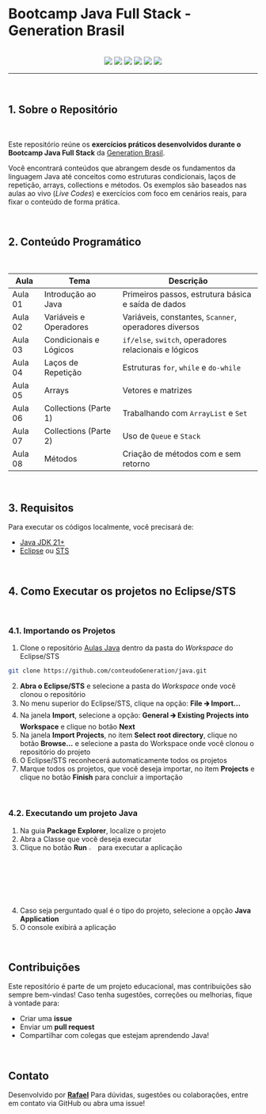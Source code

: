 # Bootcamp Java Full Stack - Generation Brasil

<br />

<div align="center">
  <img src="https://img.shields.io/github/languages/top/conteudoGeneration/java?style=flat-square" />
  <img src="https://img.shields.io/github/repo-size/conteudoGeneration/java?style=flat-square" />
  <img src="https://img.shields.io/github/languages/count/conteudoGeneration/java?style=flat-square" />
  <img src="https://img.shields.io/github/last-commit/conteudoGeneration/java?style=flat-square" />
  <img src="https://img.shields.io/github/issues/conteudoGeneration/java?style=flat-square" />
  <img src="https://img.shields.io/github/issues-pr/conteudoGeneration/java?style=flat-square" />
</div>


------

<br />

## 1. Sobre o Repositório

<br />

Este repositório reúne os **exercícios práticos desenvolvidos durante o Bootcamp Java Full Stack** da [Generation Brasil](https://brazil.generation.org/).

Você encontrará conteúdos que abrangem desde os fundamentos da linguagem Java até conceitos como estruturas condicionais, laços de repetição, arrays, collections e métodos. Os exemplos são baseados nas aulas ao vivo (*Live Codes*) e exercícios com foco em cenários reais, para fixar o conteúdo de forma prática.

<br />

## 2. Conteúdo Programático

<br />

| Aula    | Tema                   | Descrição                                             |
| ------- | ---------------------- | ----------------------------------------------------- |
| Aula 01 | Introdução ao Java     | Primeiros passos, estrutura básica e saída de dados   |
| Aula 02 | Variáveis e Operadores | Variáveis, constantes, `Scanner`, operadores diversos |
| Aula 03 | Condicionais e Lógicos | `if/else`, `switch`, operadores relacionais e lógicos |
| Aula 04 | Laços de Repetição     | Estruturas `for`, `while` e `do-while`                |
| Aula 05 | Arrays                 | Vetores e matrizes                                    |
| Aula 06 | Collections (Parte 1)  | Trabalhando com `ArrayList` e `Set`                   |
| Aula 07 | Collections (Parte 2)  | Uso de `Queue` e `Stack`                              |
| Aula 08 | Métodos                | Criação de métodos com e sem retorno                  |

<br />

## 3. Requisitos

Para executar os códigos localmente, você precisará de:

- [Java JDK 21+](https://www.oracle.com/br/java/technologies/downloads/#jdk21)
- [Eclipse](https://eclipseide.org/) ou [STS](https://spring.io/tools)

<br />

## 4. Como Executar os projetos no Eclipse/STS

<br />

### 4.1. Importando os Projetos

1. Clone o repositório [Aulas Java](https://github.com/conteudoGeneration/aulas_java_t82) dentro da pasta do *Workspace* do Eclipse/STS

```bash
git clone https://github.com/conteudoGeneration/java.git
```

2. **Abra o Eclipse/STS** e selecione a pasta do *Workspace* onde você clonou o repositório
3. No menu superior do Eclipse/STS, clique na opção: **File 🡲 Import...**
4. Na janela **Import**, selecione a opção: **General 🡲 Existing Projects into Workspace** e clique no botão **Next**
5. Na janela **Import Projects**, no item **Select root directory**, clique no botão **Browse...** e selecione a pasta do Workspace onde você clonou o repositório do projeto
6. O Eclipse/STS reconhecerá automaticamente todos os projetos
7. Marque todos os projetos, que você deseja importar, no item **Projects** e clique no botão **Finish** para concluir a importação

<br />

### 4.2. Executando um projeto Java

1. Na guia **Package Explorer**, localize o projeto
2. Abra a Classe que você deseja executar
3. Clique no botão **Run** <img src="https://i.imgur.com/MtBQjUp.png" title="source: imgur.com" width="3%"/> para executar a aplicação
4. Caso seja perguntado qual é o tipo do projeto, selecione a opção **Java Application**
5. O console exibirá a aplicação

<br />

## Contribuições

Este repositório é parte de um projeto educacional, mas contribuições são sempre bem-vindas! Caso tenha sugestões, correções ou melhorias, fique à vontade para:

- Criar uma **issue**
- Enviar um **pull request**
- Compartilhar com colegas que estejam aprendendo Java!

<br />

##  Contato

Desenvolvido por [**Rafael**](https://github.com/conteudoGeneration)
Para dúvidas, sugestões ou colaborações, entre em contato via GitHub ou abra uma issue!